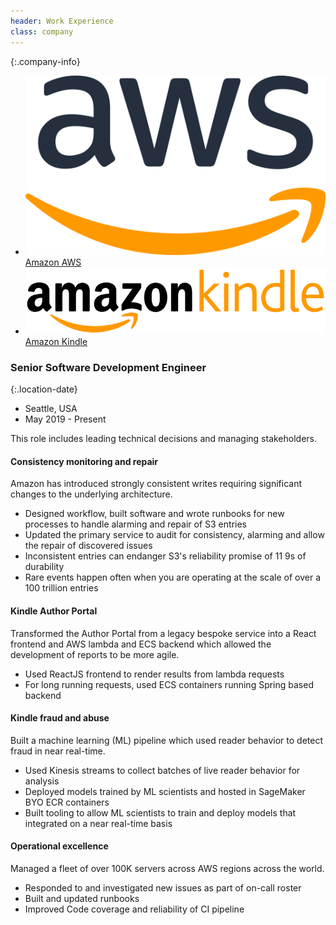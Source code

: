 ```yaml
---
header: Work Experience
class: company
---
```

{:.company-info}
- [![AWS Logo](images/aws.png) Amazon AWS](https://aws.amazon.com/) 
- [![Kindle Logo](images/kindle.svg) Amazon Kindle](https://kdp.amazon.com/)

### Senior Software Development Engineer

{:.location-date}
- Seattle, USA
- May 2019 - Present

This role includes leading technical decisions and managing stakeholders.

#### Consistency monitoring and repair
Amazon has introduced strongly consistent writes requiring significant changes to the underlying architecture.
*   Designed workflow, built software and wrote runbooks for new processes to handle alarming and repair of S3 entries
*   Updated the primary service to audit for consistency, alarming and allow the repair of discovered issues
*   Inconsistent entries can endanger S3's reliability promise of 11 9s of durability
*   Rare events happen often when you are operating at the scale of over a 100 trillion entries

#### Kindle Author Portal
Transformed the Author Portal from a legacy bespoke service into a React frontend and AWS lambda and ECS backend which allowed the development of reports to be more agile.
*   Used ReactJS frontend to render results from lambda requests
*   For long running requests, used ECS containers running Spring based backend

#### Kindle fraud and abuse
Built a machine learning (ML) pipeline which used reader behavior to detect fraud in near real-time.
*   Used Kinesis streams to collect batches of live reader behavior for analysis
*   Deployed models trained by ML scientists and hosted in SageMaker BYO ECR containers
*   Built tooling to allow ML scientists to train and deploy models that integrated on a near real-time basis

#### Operational excellence
Managed a fleet of over 100K servers across AWS regions across the world.
*   Responded to and investigated new issues as part of on-call roster
*   Built and updated runbooks
*   Improved Code coverage and reliability of CI pipeline